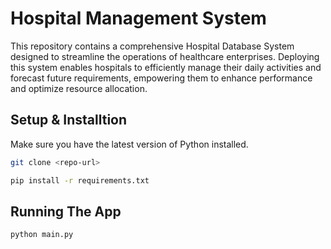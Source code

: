 # Hospital Management System

This repository contains a comprehensive Hospital Database System designed to streamline the operations of healthcare enterprises. Deploying this system enables hospitals to efficiently manage their daily activities and forecast future requirements, empowering them to enhance performance and optimize resource allocation.

## Setup & Installtion

Make sure you have the latest version of Python installed.

```bash
git clone <repo-url>
```

```bash
pip install -r requirements.txt
```

## Running The App

```bash
python main.py
```

